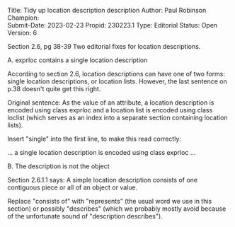 Title:       Tidy up location description description
Author:      Paul Robinson
Champion:    
Submit-Date: 2023-02-23
Propid:      230223.1
Type:        Editorial
Status:      Open
Version:     6

Section 2.6, pg 38-39
Two editorial fixes for location descriptions.

A. exprloc contains a single location description

According to section 2.6, location descriptions can have one of two 
forms: single location descriptions, or location lists.  However, the
last sentence on p.38 doesn't quite get this right.

Original sentence:
  As the value of an attribute, a location description is encoded using
  class exprloc and a location list is encoded using class loclist
  (which serves as an index into a separate section containing location
  lists).

Insert "single" into the first line, to make this read correctly:

  ... a single location description is encoded using class exprloc ...


B. The description is not the object

Section 2.6.1.1 says:
  A simple location description consists of one contiguous piece or all
  of an object or value.

Replace "consists of" with "represents" (the usual word we use in this
section) or possibly "describes" (which we probably mostly avoid because
of the unfortunate sound of "description describes").
